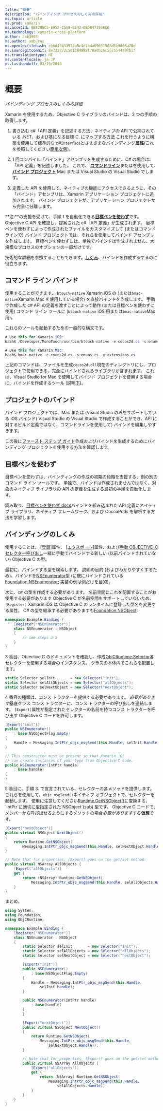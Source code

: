 ```yaml
---
title: "概要"
description: "バインディング プロセスのしくみの詳細"
ms.topic: article
ms.prod: xamarin
ms.assetid: 9EE288C5-8952-C5A9-E542-0BD847300EC6
ms.technology: xamarin-cross-platform
author: asb3993
ms.author: amburns
ms.openlocfilehash: eb6d49433974a5e4e7bda69651508d5e9006a78e
ms.sourcegitcommit: 8e722d72c5d1384889f70adb26c5675544897b1f
ms.translationtype: MT
ms.contentlocale: ja-JP
ms.lasthandoff: 03/15/2018
---
```

# <a name="overview"></a>概要

_バインディング プロセスのしくみの詳細_

Xamarin を使用するため、Objective C ライブラリのバインドは、3 つの手順の取得します。

1. 書き込む c#「API 定義」を記述する方法、ネイティブの API で公開されている .NET、および基になる目標 C. にマップする方法 これを行うように構築を使用して標準的な c#`interface`とさまざまなバインディング**属性**(これを参照してください[簡単な例](~/cross-platform/macios/binding/objective-c-libraries.md#Binding_an_API))。

2. 1 回コンパイル「バインド」アセンブリを生成するために、C# の場合は、「API 定義」を記述しました。 これで、 [**コマンドライン**](#commandline)またはを使用して、 [**バインド プロジェクト**](#bindingproject) Mac または Visual Studio の Visual Studio でします。

3. 定義した API を使用して、ネイティブの機能にアクセスできるように、その「バインド」アセンブリは、Xamarin アプリケーション プロジェクトに追加されます。
  バインド プロジェクトが、アプリケーション プロジェクトから完全に分離します。

**注:**の支援を受けて、手順 1 を自動化できる[**目標ペンを使わず**](#objectivesharpie)です。 Objective C API を確認し、提案された c#「API 定義」が生成されます。 目標ペンを使わずによって作成されたファイルをカスタマイズして (またはコマンド ラインで) バインド プロジェクトでは、それらを使用してバインド アセンブリを作成します。 目標ペンを使わずには、単独でバインドは作成されません、大規模なプロセスのオプションの一部だけです。

技術的な詳細を参照することもできます。[しくみ](#howitworks)、バインドを作成するするのに役立ちます。

<a name="Command_Line_Bindings" /><a name="commandline" />

## <a name="command-line-bindings"></a>コマンド ライン バインド

使用することができます、 `btouch-native` Xamarin.iOS の (または`bmac-native`Xamarin.Mac を使用している場合) を直接バインドを作成します。 手動で作成した c# API の定義を渡すことによって動作 (または目標ペンを使わずに使用) コマンド ライン ツールに (`btouch-native` iOS 用または`bmac-native`Mac 用)。


これらのツールを起動するための一般的な構文です。

```csharp
# Use this for Xamarin.iOS:
bash$ /Developer/MonoTouch/usr/bin/btouch-native -e cocos2d.cs -s:enums.cs -x:extensions.cs
```

```csharp
# Use this for Xamarin.Mac:
bash$ bmac-native -e cocos2d.cs -s:enums.cs -x:extensions.cs
```

上記のコマンドは、ファイルを生成`cocos2d.dll`現在のディレクトリにし、プロジェクトで使用できる、完全にバインドされるライブラリが含まれます。 これは、Visual Studio for Mac を使用してバインド プロジェクトを使用する場合に、バインドを作成するツール (説明[下](#bindingproject))。


<a name="bindingproject" />

## <a name="binding-project"></a>プロジェクトのバインド

バインド プロジェクトでは、Mac または (Visual Studio のみをサポートしている iOS バインド) Visual Studio の Visual Studio で作成することができ、API に対するビルド定義ではなく、コマンドラインを使用して) バインドを編集しやすきます。

この後に[ファースト ステップ ガイド](~/cross-platform/macios/binding/objective-c-libraries.md#Getting_Started)作成およびバインドを生成するためにバインディング プロジェクトを使用する方法を確認します。

<a name="objectivesharpie" />

## <a name="objective-sharpie"></a>目標ペンを使わず

目標ペンを使わずは、バインディングの作成の初期の段階を支援する、別の別のコマンド ライン ツールです。 単独で、バインドは作成されませんではなく、対象のネイティブ ライブラリの API の定義を生成する最初の手順を自動化します。

読み取り、[目標ペンを使わず docs](~/cross-platform/macios/binding/objective-sharpie/index.md)バインドを組み込まれた API 定義にネイティブ ライブラリ、ネイティブ フレームワーク、および CocoaPods を解析する方法を学習します。

<a name="howitworks" />

## <a name="how-binding-works"></a>バインディングのしくみ

使用することは、 [[登録]](https://developer.xamarin.com/api/type/Foundation.RegisterAttribute/)属性、 [[エクスポート]](https://developer.xamarin.com/api/type/Foundation.ExportAttribute/)属性、および[手動 OBJECTIVE-C セレクター呼び出し](~/ios/internals/objective-c-selectors.md)一緒に手動でバインドする新しい (以前バインドされていない) Objective C の型。

最初に、バインドする型を検索します。 説明の目的 (およびわかりやすくするため)、バインドを[NSEnumerator](http://developer.apple.com/iphone/library/documentation/Cocoa/Reference/Foundation/Classes/NSEnumerator_Class/Reference/Reference.html)型 (に既にバインドされている[Foundation.NSEnumerator](https://developer.xamarin.com/api/type/Foundation.NSEnumerator/); 実装の例は例だけを目的)。

次に、c# の型を作成する必要があります。 名前空間にこれを配置することがお使用する必要があります Objective C が名前空間をサポートしていないため、 `[Register]` Xamarin.iOS は Objective C のランタイムに登録した型名を変更する属性。 C# の型を継承する必要がありますも[Foundation.NSObject](https://developer.xamarin.com/api/type/Foundation.NSObject/):

```csharp
namespace Example.Binding {
    [Register("NSEnumerator")]
    class NSEnumerator : NSObject
    {
        // see steps 3-5
    }
}
```

3 番目、Objective C のドキュメントを確認し、作成[ObjCRuntime.Selector](https://developer.xamarin.com/api/type/ObjCRuntime.Selector/)各セレクターを使用する場合のインスタンス。 クラスの本体内でこれらを配置します。

```csharp
static Selector selInit       = new Selector("init");
static Selector selAllObjects = new Selector("allObjects");
static Selector selNextObject = new Selector("nextObject");
```

4 番目の種類は、コンス トラクターを提供する必要があります。 *必要があります*基底クラス コンス トラクターに、コンス トラクターの呼び出しを連結します。 `[Export]`属性が指定されたセレクターの名前を持つコンス トラクターを呼び出す Objective C コードを許可します。

```csharp
[Export("init")]
public NSEnumerator()
    : base(NSObjectFlag.Empty)
{
    Handle = Messaging.IntPtr_objc_msgSend(this.Handle, selInit.Handle);
}
```

```csharp
// This constructor must be present so that Xamarin.iOS
// can create instances of your type from Objective-C code.
public NSEnumerator(IntPtr handle)
    : base(handle)
{
}
```

5 番目に、手順 3. で宣言されている、セレクターの各メソッドを提供します。 これらを使用して、`objc_msgSend()`ネイティブ オブジェクトで、セレクターを起動します。 使用に注意してください[Runtime.GetNSObject()](https://developer.xamarin.com/api/member/ObjCRuntime.Runtime.GetNSObject/(System.IntPtr))に変換する、`IntPtr`に適切に型指定された`NSObject`(sub) 型です。 Objective C コードで、メンバーから呼び出せるようにするメソッドの場合*必要があります*する**仮想**です。

```csharp
[Export("nextObject")]
public virtual NSObject NextObject()
{
    return Runtime.GetNSObject(
        Messaging.IntPtr_objc_msgSend(this.Handle, selNextObject.Handle));
}
```

```csharp
// Note that for properties, [Export] goes on the get/set method:
public virtual NSArray AllObjects {
    [Export("allObjects")]
    get {
        return (NSArray) Runtime.GetNSObject(
            Messaging.IntPtr_objc_msgSend(this.Handle, selAllObjects.Handle));
    }
}
```

まとめ。

```csharp
using System;
using Foundation;
using ObjCRuntime;

namespace Example.Binding {
    [Register("NSEnumerator")]
    class NSEnumerator : NSObject
    {
        static Selector selInit       = new Selector("init");
        static Selector selAllObjects = new Selector("allObjects");
        static Selector selNextObject = new Selector("nextObject");

        [Export("init")]
        public NSEnumerator()
            : base(NSObjectFlag.Empty)
        {
            Handle = Messaging.IntPtr_objc_msgSend(this.Handle,
                selInit.Handle);
        }

        public NSEnumerator(IntPtr handle)
            : base(handle)
        {
        }

        [Export("nextObject")]
        public virtual NSObject NextObject()
        {
            return Runtime.GetNSObject(
                Messaging.IntPtr_objc_msgSend(this.Handle,
                    selNextObject.Handle));
        }

        // Note that for properties, [Export] goes on the get/set method:
        public virtual NSArray AllObjects {
            [Export("allObjects")]
            get {
                return (NSArray) Runtime.GetNSObject(
                    Messaging.IntPtr_objc_msgSend(this.Handle,
                        selAllObjects.Handle));
            }
        }
    }
}
```

